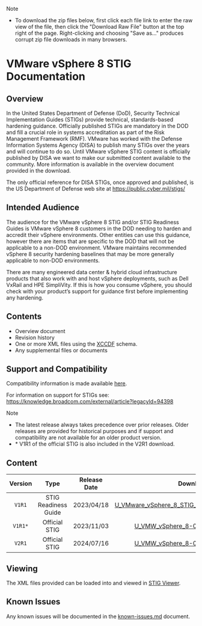 > [!NOTE]
> - To download the zip files below, first click each file link to enter the raw view of the file, then click the "Download Raw File" button at the top right of the page. Right-clicking and choosing "Save as..." produces corrupt zip file downloads in many browsers.

# VMware vSphere 8 STIG Documentation

## Overview
In the United States Department of Defense (DoD), Security Technical Implementation Guides (STIGs) provide technical, standards-based hardening guidance. Officially published STIGs are mandatory in the DOD and fill a crucial role in systems accreditation as part of the Risk Management Framework (RMF). VMware has worked with the Defense Information Systems Agency (DISA) to publish many STIGs over the years and will continue to do so. Until VMware vSphere STIG content is officially published by DISA we want to make our submitted content available to the community. More information is available in the overview document provided in the download.

The only official reference for DISA STIGs, once approved and published, is the US Department of Defense web site at https://public.cyber.mil/stigs/

## Intended Audience
The audience for the VMware vSphere 8 STIG and/or STIG Readiness Guides is VMware vSphere 8 customers in the DOD needing to harden and accredit their vSphere environments. Other entities can use this guidance, however there are items that are specific to the DOD that will not be applicable to a non-DOD environment. VMware maintains recommended vSphere 8 security hardening baselines that may be more generally applicable to non-DOD environments.

There are many engineered data center & hybrid cloud infrastructure products that also work with and host vSphere deployments, such as Dell VxRail and HPE SimpliVity. If this is how you consume vSphere, you should check with your product’s support for guidance first before implementing any hardening.

## Contents
- Overview document
- Revision history
- One or more XML files using the [XCCDF](https://csrc.nist.gov/Projects/Security-Content-Automation-Protocol/Specifications/xccdf) schema.
- Any supplemental files or documents

## Support and Compatibility
Compatibility information is made available [here](../README.md#compatibility).

For information on support for STIGs see: https://knowledge.broadcom.com/external/article?legacyId=94398

> [!NOTE]
> - The latest release always takes precedence over prior releases. Older releases are provided for historical purposes and if support and compatibility are not available for an older product version. 
> - \* V1R1 of the official STIG is also included in the V2R1 download.  

## Content
|      Version      |        Type        |     Release Date   |      Download      |
|:-----------------:|:------------------:|:------------------:|:------------------:|
|     `V1R1`        |STIG Readiness Guide|     2023/04/18     |[U_VMware_vSphere_8_STIG_Readiness_Guide_v1r1.zip](U_VMware_vSphere_8_STIG_Readiness_Guide_v1r1.zip)|
|     `V1R1*`       |    Official STIG   |     2023/11/03     |[U_VMW_vSphere_8-0_Y23M10_STIG.zip](U_VMW_vSphere_8-0_Y23M10_STIG.zip)|
|     `V2R1`        |    Official STIG   |     2024/07/16     |[U_VMW_vSphere_8-0_Y24M08_STIG.zip](https://dl.dod.cyber.mil/wp-content/uploads/stigs/zip/U_VMW_vSphere_8-0_Y24M08_STIG.zip)|
 

## Viewing
The XML files provided can be loaded into and viewed in [STIG Viewer](https://public.cyber.mil/stigs/stig-viewing-tools/).  

## Known Issues
Any known issues will be documented in the [known-issues.md](known-issues.md) document.  
